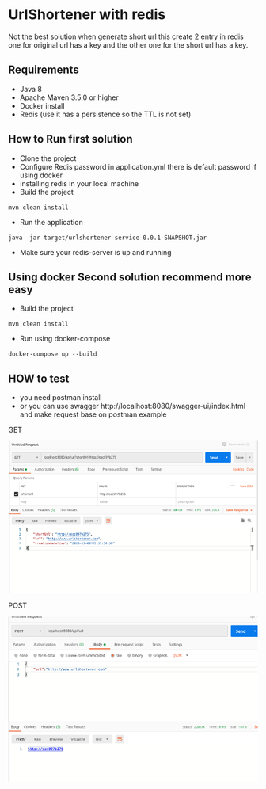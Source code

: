 # UrlShortener with redis
Not the best solution when generate short url this create 2 entry in redis one for original url has a key 
and the other one for the short url has a key.

## Requirements
* Java 8
* Apache Maven 3.5.0 or higher
* Docker install
* Redis (use it has a persistence so the TTL is not set)

## How to Run first solution

- Clone the project
- Configure Redis password in application.yml there is default password if using docker
- installing redis in your local machine
- Build the project  
```
mvn clean install
```
- Run the application
```
java -jar target/urlshortener-service-0.0.1-SNAPSHOT.jar
```
- Make sure your redis-server is up and running

## Using docker Second solution recommend more easy

- Build the project  
```
mvn clean install
```
- Run using docker-compose
```
docker-compose up --build 
```

## HOW to test

- you need postman install 
- or you can use swagger http://localhost:8080/swagger-ui/index.html and make request base on postman example

GET

![](images/get.png)


POST

![](images/post.png)